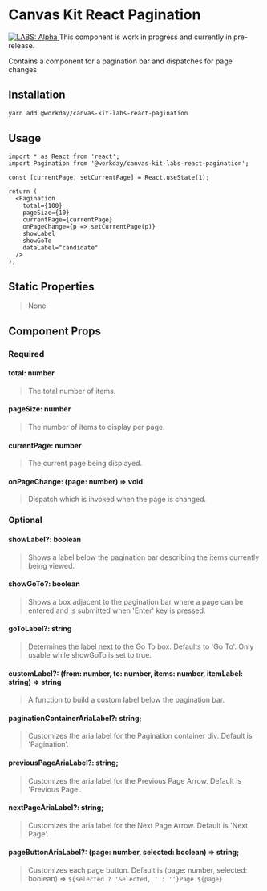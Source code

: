 # Canvas Kit React Pagination

<a href="https://github.com/Workday/canvas-kit/tree/master/modules/_labs/README.md">
  <img src="https://img.shields.io/badge/LABS-alpha-orange" alt="LABS: Alpha" />
</a>  This component is work in progress and currently in pre-release.

Contains a component for a pagination bar and dispatches for page changes

## Installation

```sh
yarn add @workday/canvas-kit-labs-react-pagination
```

## Usage

```tsx
import * as React from 'react';
import Pagination from '@workday/canvas-kit-labs-react-pagination';

const [currentPage, setCurrentPage] = React.useState(1);

return (
  <Pagination
    total={100}
    pageSize={10}
    currentPage={currentPage}
    onPageChange={p => setCurrentPage(p)}
    showLabel
    showGoTo
    dataLabel="candidate"
  />
);
```

## Static Properties

> None

## Component Props

### Required

#### total: number

> The total number of items.

#### pageSize: number

> The number of items to display per page.

#### currentPage: number

> The current page being displayed.

#### onPageChange: (page: number) => void

> Dispatch which is invoked when the page is changed.

### Optional

#### showLabel?: boolean

> Shows a label below the pagination bar describing the items currently being viewed.

#### showGoTo?: boolean

> Shows a box adjacent to the pagination bar where a page can be entered and is submitted when
> 'Enter' key is pressed.

#### goToLabel?: string

> Determines the label next to the Go To box. Defaults to 'Go To'. Only usable while showGoTo is set
> to true.

#### customLabel?: (from: number, to: number, items: number, itemLabel: string) => string

> A function to build a custom label below the pagination bar.

#### paginationContainerAriaLabel?: string;

> Customizes the aria label for the Pagination container div. Default is 'Pagination'.

#### previousPageAriaLabel?: string;

> Customizes the aria label for the Previous Page Arrow. Default is 'Previous Page'.

#### nextPageAriaLabel?: string;

> Customizes the aria label for the Next Page Arrow. Default is 'Next Page'.

#### pageButtonAriaLabel?: (page: number, selected: boolean) => string;

> Customizes each page button. Default is (page: number, selected: boolean) =>
> `${selected ? 'Selected, ' : ''}Page ${page}`
